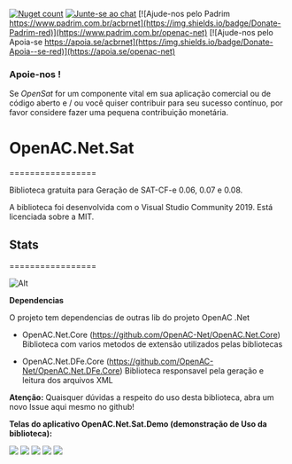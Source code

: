 [![Nuget count](http://img.shields.io/nuget/v/OpenAC.Net.Sat.svg)](https://www.nuget.org/packages/OpenAC.Net.Sat/) 
[![Junte-se ao chat](https://img.shields.io/badge/Chat%20on-Discord-purple.svg)](https://discord.com/invite/brdmJ7Yv6w)
[![Ajude-nos pelo Padrim https://www.padrim.com.br/acbrnet](https://img.shields.io/badge/Donate-Padrim-red)](https://www.padrim.com.br/openac-net)
[![Ajude-nos pelo Apoia-se https://apoia.se/acbrnet](https://img.shields.io/badge/Donate-Apoia--se-red)](https://apoia.se/openac-net)

### Apoie-nos !
Se *OpenSat* for um componente vital em sua aplicação comercial ou de código aberto e / ou você quiser contribuir para seu sucesso contínuo, por favor considere fazer uma pequena contribuição monetária.

# OpenAC.Net.Sat
=================

Biblioteca gratuita para Geração de SAT-CF-e 0.06, 0.07 e 0.08.

A biblioteca foi desenvolvida com o Visual Studio Community 2019.
Está licenciada sobre a MIT.

## Stats
=================

![Alt](https://repobeats.axiom.co/api/embed/400ac6d6dcda99adb29e3751a84feea172a1dadb.svg "Repobeats analytics image")

**Dependencias**

O projeto tem dependencias de outras lib do projeto OpenAC .Net
	
- OpenAC.Net.Core (https://github.com/OpenAC-Net/OpenAC.Net.Core)
  Biblioteca com varios metodos de extensão utilizados pelas bibliotecas
	
- OpenAC.Net.DFe.Core (https://github.com/OpenAC-Net/OpenAC.Net.DFe.Core)
  Biblioteca responsavel pela geração e leitura dos arquivos XML

**Atenção:**
Quaisquer dúvidas a respeito do uso desta biblioteca, abra um novo Issue aqui mesmo no github!


**Telas do aplicativo OpenAC.Net.Sat.Demo (demonstração de Uso da biblioteca):**

![](https://openac-net.github.io/images/sat/SATDemo01.png)
![](https://openac-net.github.io/images/sat/SATDemo02.png)
![](https://openac-net.github.io/images/sat/SATDemo03.png)
![](https://openac-net.github.io/images/sat/SATDemo04.png)
![](https://openac-net.github.io/images/sat/SATDemo05.png)
